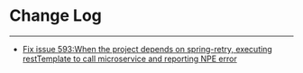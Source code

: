 # Change Log
---

- [Fix issue 593:When the project depends on spring-retry, executing restTemplate to call microservice and reporting NPE error](https://github.com/Tencent/spring-cloud-tencent/pull/594)
